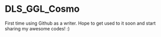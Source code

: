 # DLS_GGL_Cosmo

First time using Github as a writer.
Hope to get used to it soon and start sharing my awesome codes! :) 
